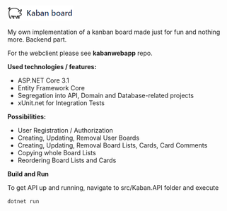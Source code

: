 ![Alt text](./github%20images/Project%20logo.png?raw=true "Project logo")

My own implementation of a kanban board made just for fun and nothing more. Backend part.

For the webclient please see **kabanwebapp** repo.

**Used technologies / features:**
- ASP.NET Core 3.1
- Entity Framework Core
- Segregation into API, Domain and Database-related projects
- xUnit.net for Integration Tests  

**Possibilities:**
- User Registration / Authorization
- Creating, Updating, Removal User Boards
- Creating, Updating, Removal Board Lists, Cards, Card Comments
- Copying whole Board Lists
- Reordering Board Lists and Cards

**Build and Run**

To get API up and running, navigate to src/Kaban.API folder and execute
```powershell
dotnet run
```  

